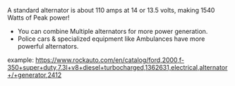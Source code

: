 A standard alternator is about 110 amps at 14 or 13.5 volts, making 1540 Watts of Peak power!
- You can combine Multiple alternators for more power generation.
- Police cars & specialized equipment like Ambulances have more powerful alternators.

example:
https://www.rockauto.com/en/catalog/ford,2000,f-350+super+duty,7.3l+v8+diesel+turbocharged,1362631,electrical,alternator+/+generator,2412

